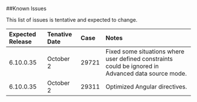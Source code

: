 <!---##View Known Issues Report-->

<!---Click the link below and select "Login" to see the updated Known Issues Report. -->

<!---[Known Issues Report](http://fogbugz.izenda.us/reporting/reportviewer.aspx?rn=Tracking_DO_NOT_EDIT\\KIL\\KnownIssues)-->
##Known Issues

This list of issues is tentative and expected to change. 

|Expected Release|Tenative Date|Case|Notes|
|:----|:-----------|:----------------|:---------------|
|6.10.0.35|October 2|29721|Fixed some situations where user defined constraints could be ignored in Advanced data source mode.|
|6.10.0.35|October 2|29311|Optimized Angular directives.|








